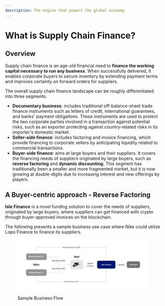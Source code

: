 ```yaml
---
description: The engine that powers the global economy
---
```


# What is Supply Chain Finance?

## Overview

Supply chain finance is an age-old financial need to **finance the working capital necessary to run any business**. When successfully delivered, it enables corporate buyers to secure inventory by extending payment terms and improves certainty on forward orders for suppliers.

The overall supply chain finance landscape can be roughly differentiated into three segments.

* **Documentary business**: includes traditional off-balance-sheet trade finance instruments such as letters of credit, international guarantees, and banks' payment obligations. These instruments are used to protect the two corporate parties involved in a transaction against potential risks, such as an exporter protecting against country-related risks in its importer's domestic market.&#x20;
* **Seller-side finance**: includes factoring and invoice financing, which provide financing to corporate sellers by anticipating liquidity related to commercial transactions.&#x20;
* **Buyer-side finance**: aims at large buyers and their suppliers. It covers the financing needs of suppliers originated by large buyers, such as **reverse factoring** and **dynamic discounting**. This segment has traditionally been a smaller and more fragmented market, but it is now growing at double-digits due to increasing interest and new offerings by players.

## A Buyer-centric approach - Reverse Factoring

**Isle Finance** is a novel funding solution to cover the needs of suppliers, originated by large buyers, where suppliers can get financed with crypto through buyer-approved invoices on the blockchain.

The following presents a sample business use case where Nike could utilize Lopo Finance to finance its suppliers.

<figure><img src="../.gitbook/assets/Flow.png" alt=""><figcaption><p>Sample Business Flow</p></figcaption></figure>
